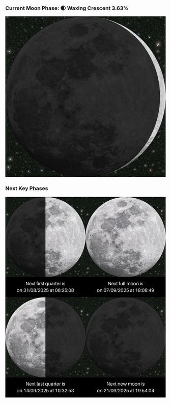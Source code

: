 ### Current Moon Phase: 🌒 Waxing Crescent 3.63%
![Moon Phase](moonphase.png)
### Next Key Phases
![Gallery](gallery.png)